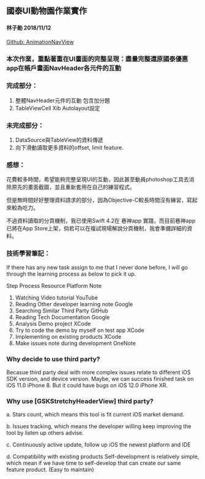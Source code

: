 ## 國泰UI動物園作業實作
#### 林子勛 2018/11/12

[Github: AnimationNavView](https://github.com/wangdu1005/AnimationNavView)

### 本次作業，重點著重在UI畫面的完整呈現：盡量完整還原國泰優惠app在帳戶畫面NavHeader各元件的互動

### 完成部分：

1. 整體NavHeader元件的互動 包含加分題
2. TableViewCell Xib Autolayout設定

### 未完成部分：

1. DataSource與TableView的資料傳遞
2. 向下滑動讀取更多資料的offset, limit feature.

### 感想：

花費較多時間，希望能夠完整呈現UI的互動，因此甚至動員photoshop工具去消除原先的畫面截圖，並且重新套用在自己的練習程式。

但是無時間好好整理資料請求的部分，因為Objective-C較長時間沒有練習，寫起來較為吃力。

不過資料讀取的分頁機制，我已使用Swift 4.2在 巷神app 實踐，而目前巷神app已將在App Store上架，倘若可以在複試現場解說分頁機制，我會準備詳細的資料。

### 技術學習筆記：

If there has any new task assign to me that I never done before, I will go through the learning process as below to pick it up.

Step	Process 	Resource	Platform 	Note

1.	Watching Video tutorial		YouTube	
2.	Reading Other developer learning note		Google	
3.	Searching Similar Third Party		GitHub	
4.	Reading Tech Documentation		Google	
5.	Analysis Demo project		XCode	
6.	Try to code the demo by myself on test app		XCode	
7.	Implementing on existing products		XCode	
8.	Make issues note during development		OneNote	

### Why decide to use third party?

Becasue third party deal with more complex issues relate to different iOS SDK version, and device version. Maybe, we can success finished task on iOS 11.0 iPhone 8. But it could have bugs on iOS 12.0 iPhone XR.

### Why use [GSKStretchyHeaderView] third party?

a. Stars count, which means this tool is fit current iOS market demand.

b. Issues tracking, which means the developer willing keep improving the tool by listen up others advise.

c. Continuously active update, follow up iOS the newest platform and IDE

d. Compatibility with existing products
Self-development is relatively simple, which mean if we have time to self-develop that can create our same feature product. (Easy to maintain)